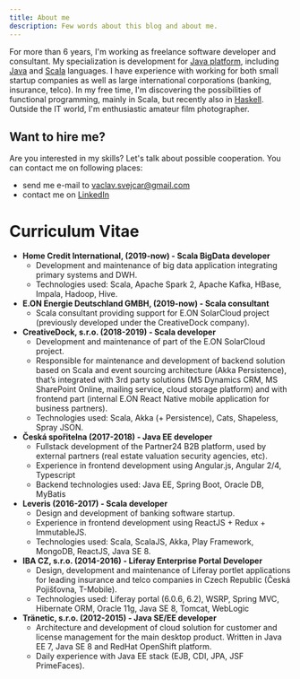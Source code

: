 ```yaml
---
title: About me
description: Few words about this blog and about me.
---
```


For more than 6 years, I'm working as freelance software developer and consultant. My specialization is development for [Java platform], including [Java] and [Scala] languages. I have experience with working for both small startup companies as well as large international corporations (banking, insurance, telco). In my free time, I'm discovering the possibilities of functional programming, mainly in Scala, but recently also in [Haskell]. Outside the IT world, I'm enthusiastic amateur film photographer.

## Want to hire me?
Are you interested in my skills? Let's talk about possible cooperation. You can contact me on following places:

- send me e-mail to [vaclav.svejcar@gmail.com](mailto:vaclav.svejcar@gmail.com)
- contact me on [LinkedIn](https://www.linkedin.com/in/václav-švejcar-56665777/)

# Curriculum Vitae
- __Home Credit International, (2019-now) - Scala BigData developer__
    - Development and maintenance of big data application integrating primary systems and DWH.
    - Technologies used: Scala, Apache Spark 2, Apache Kafka, HBase, Impala, Hadoop, Hive.
- __E.ON Energie Deutschland GMBH, (2019-now) - Scala consultant__
    - Scala consultant providing support for E.ON SolarCloud project (previously developed under the CreativeDock company).
- __CreativeDock, s.r.o. (2018-2019) - Scala developer__
    - Development and maintenance of part of the E.ON SolarCloud project.
    - Responsible for maintenance and development of backend solution based on Scala and event sourcing architecture (Akka Persistence), that’s integrated with 3rd party solutions (MS Dynamics CRM, MS SharePoint Online, mailing service, cloud storage platform) and with frontend part (internal E.ON React Native mobile application for business partners).
    - Technologies used: Scala, Akka (+ Persistence), Cats, Shapeless, Spray JSON.
- __Česká spořitelna (2017-2018) - Java EE developer__
    - Fullstack development of the Partner24 B2B platform, used by external partners (real estate valuation security agencies, etc).
    - Experience in frontend development using Angular.js, Angular 2/4, Typescript
    - Backend technologies used: Java EE, Spring Boot, Oracle DB, MyBatis
- __Leveris (2016-2017) - Scala developer__
    - Design and development of banking software startup.
    - Experience in frontend development using ReactJS + Redux + ImmutableJS.
    - Technologies used: Scala, ScalaJS, Akka, Play Framework, MongoDB, ReactJS, Java SE 8.
- __IBA CZ, s.r.o. (2014-2016) - Liferay Enterprise Portal Developer__
    - Design, development and maintenance of Liferay portlet applications for leading insurance and telco companies in Czech Republic (Česká Pojišťovna, T-Mobile).
    - Technologies used: Liferay portal (6.0.6, 6.2), WSRP, Spring MVC, Hibernate ORM, Oracle 11g, Java SE 8, Tomcat, WebLogic
- __Tränetic, s.r.o. (2012-2015) - Java SE/EE developer__
    - Architecture and development of cloud solution for customer and license management for the main   desktop product. Written in Java EE 7, Java SE 8 and RedHat OpenShift platform.
    - Daily experience with Java EE stack (EJB, CDI, JPA, JSF PrimeFaces).

[Haskell]: https://www.haskell.org/
[Java]: https://www.oracle.com/java/
[Java Platform]: https://www.oracle.com/java/
[Scala]: https://www.scala-lang.org/